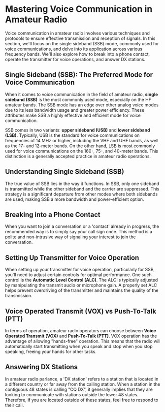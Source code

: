 # Mastering Voice Communication in Amateur Radio

Voice communication in amateur radio involves various techniques and protocols to ensure effective transmission and reception of signals. In this section, we'll focus on the single sideband (SSB) mode, commonly used for voice communications, and delve into its application across various frequency bands. We'll also explore how to break into a phone contact, operate the transmitter for voice operations, and answer DX stations.

## Single Sideband (SSB): The Preferred Mode for Voice Communication

When it comes to voice communication in the field of amateur radio, **single sideband (SSB)** is the most commonly used mode, especially on the HF amateur bands. The SSB mode has an edge over other analog voice modes due to its less bandwidth usage and greater power efficiency. These attributes make SSB a highly effective and efficient mode for voice communication.

SSB comes in two variants: **upper sideband (USB)** and **lower sideband (LSB)**. Typically, USB is the standard for voice communications on frequencies of 14 MHz or higher, including the VHF and UHF bands, as well as the 17- and 12-meter bands. On the other hand, LSB is most commonly used for voice communications on the 160-, 75-, and 40-meter bands. This distinction is a generally accepted practice in amateur radio operations. 

## Understanding Single Sideband (SSB)

The true value of SSB lies in the way it functions. In SSB, only one sideband is transmitted while the other sideband and the carrier are suppressed. This strategy is a significant departure from other modes where both sidebands are used, making SSB a more bandwidth and power-efficient option. 

## Breaking into a Phone Contact

When you want to join a conversation or a 'contact' already in progress, the recommended way is to simply say your call sign once. This method is a polite and non-intrusive way of signaling your interest to join the conversation.

## Setting Up Transmitter for Voice Operation

When setting up your transmitter for voice operation, particularly for SSB, you'll need to adjust certain controls for optimal performance. One such control is the **Automatic Level Control (ALC)**. The ALC is typically adjusted by manipulating the transmit audio or microphone gain. A properly set ALC helps prevent overdriving of the transmitter and maintains the quality of the transmission. 

## Voice Operated Transmit (VOX) vs Push-To-Talk (PTT)

In terms of operation, amateur radio operators can choose between **Voice Operated Transmit (VOX)** and **Push-To-Talk (PTT)**. VOX operation has the advantage of allowing "hands-free" operation. This means that the radio will automatically start transmitting when you speak and stop when you stop speaking, freeing your hands for other tasks. 

## Answering DX Stations

In amateur radio parlance, a 'DX station' refers to a station that is located in a different country or far away from the calling station. When a station in the contiguous 48 states is calling "CQ DX", it generally implies that they are looking to communicate with stations outside the lower 48 states. Therefore, if you are located outside of these states, feel free to respond to their call.